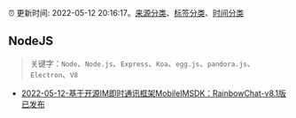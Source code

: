 :alarm_clock: 更新时间: 2022-05-12 20:16:17。[来源分类](../README.md)、[标签分类](../TAGS.md)、[时间分类](../TIMELINE.md)

## NodeJS


> 关键字：`Node`、`Node.js`、`Express`、`Koa`、`egg.js`、`pandora.js`、`Electron`、`V8`



- [2022-05-12-基于开源IM即时通讯框架MobileIMSDK：RainbowChat-v8.1版已发布](https://toutiao.io/k/22j49tg) 